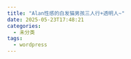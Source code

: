 ```yaml
---
title: "Alan性感的白发猫男孩三人行+透明人~"
date: 2025-05-23T17:48:21
categories:
  - 未分类
tags:
  - wordpress
---
```





